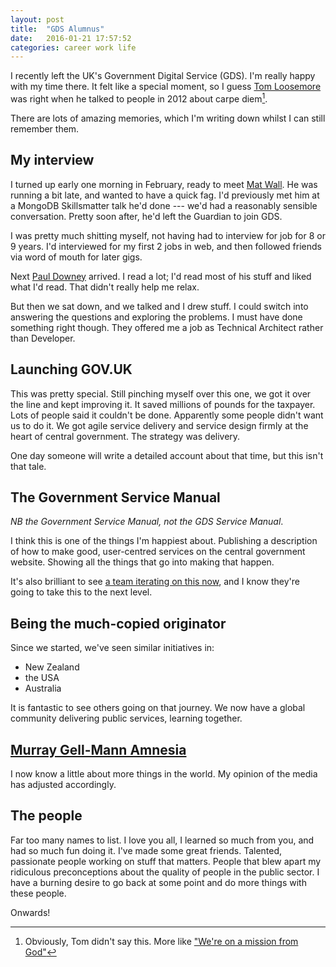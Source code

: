 ```yaml
---
layout: post
title:  "GDS Alumnus"
date:   2016-01-21 17:57:52
categories: career work life
---
```

I recently left the UK's Government Digital Service (GDS). I'm really happy with my time there. It felt like a special moment, so I guess [Tom Loosemore][tomski] was right when he talked to people in 2012 about carpe diem[^1].

There are lots of amazing memories, which I'm writing down whilst I can still remember them.

## My interview

I turned up early one morning in February, ready to meet [Mat Wall][matwall]. He was running a bit late, and wanted to have a quick fag. I'd previously met him at a MongoDB Skillsmatter talk he'd done --- we'd had a reasonably sensible conversation. Pretty soon after, he'd left the Guardian to join GDS.

I was pretty much shitting myself, not having had to interview for job for 8 or 9 years. I'd interviewed for my first 2 jobs in web, and then followed friends via word of mouth for later gigs.

Next [Paul Downey][psd] arrived. I read a lot; I'd read most of his stuff and liked what I'd read. That didn't really help me relax.

But then we sat down, and we talked and I drew stuff. I could switch into answering the questions and exploring the problems. I must have done something right though. They offered me a job as Technical Architect rather than Developer.

## Launching GOV.UK

This was pretty special. Still pinching myself over this one, we got it over the line and kept improving it. It saved millions of pounds for the taxpayer. Lots of people said it couldn't be done. Apparently some people didn't want us to do it. We got agile service delivery and service design firmly at the heart of central government. The strategy was delivery.

One day someone will write a detailed account about that time, but this isn't that tale.

## The Government Service Manual

*NB the Government Service Manual, not the GDS Service Manual*.

I think this is one of the things I'm happiest about. Publishing a description of how to make good, user-centred services on the central government website. Showing all the things that go into making that happen.

It's also brilliant to see [a team iterating on this now](https://gds.blog.gov.uk/2015/12/21/service-manual-preparing-for-beta/), and I know they're going to take this to the next level.

## Being the much-copied originator

Since we started, we've seen similar initiatives in:

- New Zealand
- the USA
- Australia

It is fantastic to see others going on that journey. We now have a global community delivering public services, learning together.

## [Murray Gell-Mann Amnesia](http://www.goodreads.com/quotes/65213-briefly-stated-the-gell-mann-amnesia-effect-is-as-follows-you)

I now know a little about more things in the world. My opinion of the media has adjusted accordingly.

## The people

Far too many names to list. I love you all, I learned so much from you, and had so much fun doing it. I've made some great friends. Talented, passionate people working on stuff that matters. People that blew apart my ridiculous preconceptions about the quality of people in the public sector. I have a burning desire to go back at some point and do more things with these people.

Onwards!

[matwall]:       https://twitter.com/matwall
[psd]:           https://twitter.com/psd
[tomski]:      https://twitter.com/tomskitomski

[^1]: Obviously, Tom didn't say this. More like ["We're on a mission from God"](http://www.imdb.com/title/tt0080455/quotes?item=qt0320032)